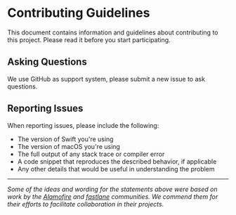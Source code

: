 # Contributing Guidelines

This document contains information and guidelines about contributing to this project. Please read it before you start participating.

## Asking Questions

We use GitHub as support system, please submit a new issue to ask questions.

## Reporting Issues

When reporting issues, please include the following:

- The version of Swift you're using
- The version of macOS you're using
- The full output of any stack trace or compiler error
- A code snippet that reproduces the described behavior, if applicable
- Any other details that would be useful in understanding the problem

---

*Some of the ideas and wording for the statements above were based on work by the [Alamofire](https://github.com/Alamofire/Alamofire) and [fastlane](https://github.com/fastlane/fastlane) communities. We commend them for their efforts to facilitate collaboration in their projects.*
